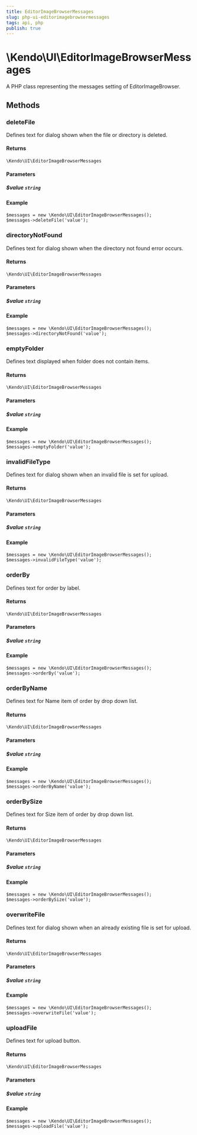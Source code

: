 ```yaml
---
title: EditorImageBrowserMessages
slug: php-ui-editorimagebrowsermessages
tags: api, php
publish: true
---
```


# \Kendo\UI\EditorImageBrowserMessages

A PHP class representing the messages setting of EditorImageBrowser.


## Methods

### deleteFile
Defines text for dialog shown when the file or directory is deleted.

#### Returns
`\Kendo\UI\EditorImageBrowserMessages`

#### Parameters

##### $value `string`



#### Example 
    $messages = new \Kendo\UI\EditorImageBrowserMessages();
    $messages->deleteFile('value');

### directoryNotFound
Defines text for dialog shown when the directory not found error occurs.

#### Returns
`\Kendo\UI\EditorImageBrowserMessages`

#### Parameters

##### $value `string`



#### Example 
    $messages = new \Kendo\UI\EditorImageBrowserMessages();
    $messages->directoryNotFound('value');

### emptyFolder
Defines text displayed when folder does not contain items.

#### Returns
`\Kendo\UI\EditorImageBrowserMessages`

#### Parameters

##### $value `string`



#### Example 
    $messages = new \Kendo\UI\EditorImageBrowserMessages();
    $messages->emptyFolder('value');

### invalidFileType
Defines text for dialog shown when an invalid file is set for upload.

#### Returns
`\Kendo\UI\EditorImageBrowserMessages`

#### Parameters

##### $value `string`



#### Example 
    $messages = new \Kendo\UI\EditorImageBrowserMessages();
    $messages->invalidFileType('value');

### orderBy
Defines text for order by label.

#### Returns
`\Kendo\UI\EditorImageBrowserMessages`

#### Parameters

##### $value `string`



#### Example 
    $messages = new \Kendo\UI\EditorImageBrowserMessages();
    $messages->orderBy('value');

### orderByName
Defines text for Name item of order by drop down list.

#### Returns
`\Kendo\UI\EditorImageBrowserMessages`

#### Parameters

##### $value `string`



#### Example 
    $messages = new \Kendo\UI\EditorImageBrowserMessages();
    $messages->orderByName('value');

### orderBySize
Defines text for Size item of order by drop down list.

#### Returns
`\Kendo\UI\EditorImageBrowserMessages`

#### Parameters

##### $value `string`



#### Example 
    $messages = new \Kendo\UI\EditorImageBrowserMessages();
    $messages->orderBySize('value');

### overwriteFile
Defines text for dialog shown when an already existing file is set for upload.

#### Returns
`\Kendo\UI\EditorImageBrowserMessages`

#### Parameters

##### $value `string`



#### Example 
    $messages = new \Kendo\UI\EditorImageBrowserMessages();
    $messages->overwriteFile('value');

### uploadFile
Defines text for upload button.

#### Returns
`\Kendo\UI\EditorImageBrowserMessages`

#### Parameters

##### $value `string`



#### Example 
    $messages = new \Kendo\UI\EditorImageBrowserMessages();
    $messages->uploadFile('value');

